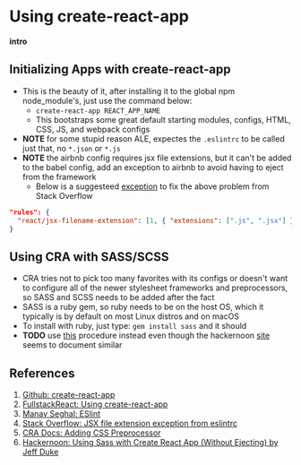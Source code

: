 # Using create-react-app
**intro**

## Initializing Apps with create-react-app
- This is the beauty of it, after installing it to the global npm node_module's, just use the command below:
  - `create-react-app REACT_APP_NAME`
  - This bootstraps some great default starting modules, configs, HTML, CSS, JS, and webpack configs
- **NOTE** for some stupid reason ALE, expectes the `.eslintrc` to be called just that, no `*.json` or `*.js`
- **NOTE** the airbnb config requires jsx file extensions, but it can't be added to the babel config, add an exception to airbnb to avoid having to eject from the framework
  - Below is a suggesteed [exception][04] to fix the above problem from Stack Overflow

```json
"rules": {
  "react/jsx-filename-extension": [1, { "extensions": [".js", ".jsx"] }],
}
```

## Using CRA with SASS/SCSS
- CRA tries not to pick too many favorites with its configs or doesn't want to configure all of the newer stylesheet frameworks and preprocessors, so SASS and SCSS needs to be added after the fact
- SASS is a ruby gem, so ruby needs to be on the host OS, which it typically is by default on most Linux distros and on macOS
- To install with ruby, just type: `gem install sass` and it should 
- **TODO** use [this][05] procedure instead even though the hackernoon [site][06] seems to document similar

## References
[01]: https://github.com/facebookincubator/create-react-app "Github: create-react-app"
[02]: https://www.fullstackreact.com/articles/using-create-react-app-with-a-server/ "FullstackReact: Using create-react-app"
[03]: https://manavsehgal.com/eslint-install-and-configure-for-react-apps-f7c3a28c5573 "manav sehgal:  eslint"
[04]: https://stackoverflow.com/questions/43031126/jsx-nor-allowed-in-files-with-extension-js-with-eslint-config-airbnb "Stack overflow: Adding jsx file extension exception in eslintrc"
[05]: https://github.com/facebookincubator/create-react-app/blob/master/packages/react-scripts/template/README.md#adding-a-css-preprocessor-sass-less-etc "CRA Docs: Adding CSS Preprocessor"
[06]: https://hackernoon.com/using-sass-with-create-react-app-without-ejecting-b5f4f827ed9e "Using Sass with Create React App (Without Ejecting)"

1. [Github: create-react-app][01]
2. [FullstackReact: Using create-react-app][02]
3. [Manav Seghal: ESlint][03]
4. [Stack Overflow: JSX file extension exception from eslintrc][04]
5. [CRA Docs: Adding CSS Preprocessor][05]
6. [Hackernoon: Using Sass with Create React App (Without Ejecting) by Jeff Duke][06]
